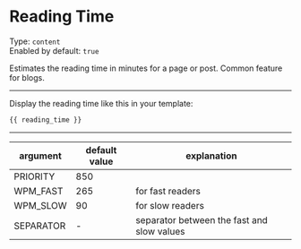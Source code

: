 # Reading Time

Type: `content`  
Enabled by default: `true`

Estimates the reading time in minutes for a page or post. Common feature for blogs.

---

Display the reading time like this in your template:
```html
{{ reading_time }}
```

---

|argument				|default value		|explanation									|
|-----------------------|-------------------|-----------------------------------------------|
|PRIORITY				|850				|												|
|WPM_FAST				|265				|for fast readers								|
|WPM_SLOW				|90 				|for slow readers								|
|SEPARATOR				| - 				|separator between the fast and slow values		|
